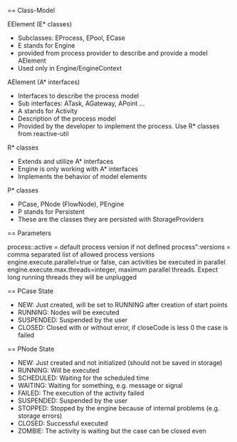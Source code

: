 
== Class-Model

EElement (E* classes)
- Subclasses: EProcess, EPool, ECase
- E stands for Engine
- provided from process provider to describe and provide a model AElement
- Used only in Engine/EngineContext

AElement (A* interfaces)
- Interfaces to describe the process model
- Sub interfaces: ATask, AGateway, APoint ...
- A stands for Activity
- Description of the process model
- Provided by the developer to implement the process. Use R* classes from reactive-util 

R* classes
- Extends and utilize A* interfaces
- Engine is only working with A* interfaces
- Implements the behavior of model elements

P* classes
- PCase, PNode (FlowNode), PEngine
- P stands for Persistent
- These are the classes they are persisted with StorageProviders



== Parameters

process:<name>:active = default process version if not defined
process"<name>:versions = comma separated list of allowed process versions
engine.execute.parallel=true or false, can activities be executed in parallel 
engine.execute.max.threads=integer, maximum parallel threads. Expect long running threads they will be unplugged

== PCase State
- NEW: Just created, will be set to RUNNING after creation of start points
- RUNNING: Nodes will be executed
- SUSPENDED: Suspended by the user
- CLOSED: Closed with or without error, if closeCode is less 0 the case is failed

== PNode State
- NEW: Just created and not initialized (should not be saved in storage)
- RUNNING: Will be executed
- SCHEDULED: Waiting for the scheduled time
- WAITING: Waiting for something, e.g. message or signal
- FAILED: The execution of the activity failed
- SUSPENDED: Suspended by the user
- STOPPED: Stopped by the engine because of internal problems (e.g. storage errors)
- CLOSED: Successful executed
- ZOMBIE: The activity is waiting but the case can be closed even



